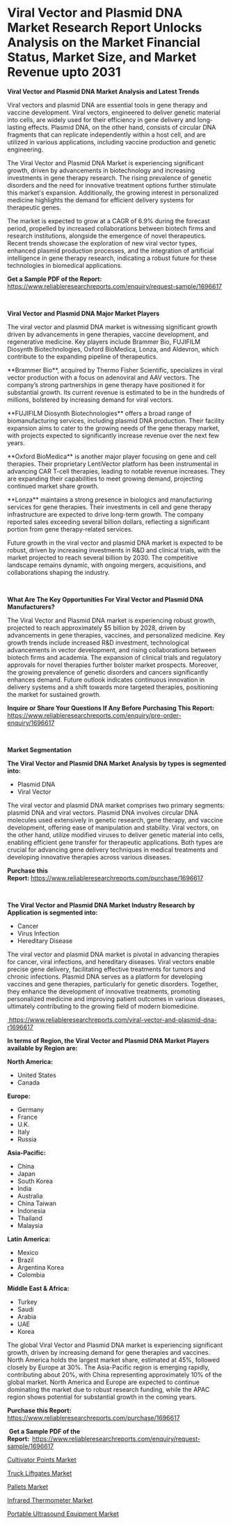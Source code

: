 <p><h1>Viral Vector and Plasmid DNA Market Research Report Unlocks Analysis on the Market Financial Status, Market Size, and Market Revenue upto 2031</h1></p><p><strong>Viral Vector and Plasmid DNA Market Analysis and Latest Trends</strong></p>
<p><p>Viral vectors and plasmid DNA are essential tools in gene therapy and vaccine development. Viral vectors, engineered to deliver genetic material into cells, are widely used for their efficiency in gene delivery and long-lasting effects. Plasmid DNA, on the other hand, consists of circular DNA fragments that can replicate independently within a host cell, and are utilized in various applications, including vaccine production and genetic engineering.</p><p>The Viral Vector and Plasmid DNA Market is experiencing significant growth, driven by advancements in biotechnology and increasing investments in gene therapy research. The rising prevalence of genetic disorders and the need for innovative treatment options further stimulate this market's expansion. Additionally, the growing interest in personalized medicine highlights the demand for efficient delivery systems for therapeutic genes.</p><p>The market is expected to grow at a CAGR of 6.9% during the forecast period, propelled by increased collaborations between biotech firms and research institutions, alongside the emergence of novel therapeutics. Recent trends showcase the exploration of new viral vector types, enhanced plasmid production processes, and the integration of artificial intelligence in gene therapy research, indicating a robust future for these technologies in biomedical applications.</p></p>
<p><strong>Get a Sample PDF of the Report:&nbsp;</strong> <a href="https://www.reliableresearchreports.com/enquiry/request-sample/1696617?utm_campaign=12&utm_medium=2&utm_source=Github&utm_content=ia&utm_term=20102024&utm_id=viral-vector-and-plasmid-dna">https://www.reliableresearchreports.com/enquiry/request-sample/1696617</a></p>
<p>&nbsp;</p>
<p><strong>Viral Vector and Plasmid DNA Major Market Players</strong></p>
<p><p>The viral vector and plasmid DNA market is witnessing significant growth driven by advancements in gene therapies, vaccine development, and regenerative medicine. Key players include Brammer Bio, FUJIFILM Diosynth Biotechnologies, Oxford BioMedica, Lonza, and Aldevron, which contribute to the expanding pipeline of therapeutics.</p><p>**Brammer Bio**, acquired by Thermo Fisher Scientific, specializes in viral vector production with a focus on adenoviral and AAV vectors. The company’s strong partnerships in gene therapy have positioned it for substantial growth. Its current revenue is estimated to be in the hundreds of millions, bolstered by increasing demand for viral vectors.</p><p>**FUJIFILM Diosynth Biotechnologies** offers a broad range of biomanufacturing services, including plasmid DNA production. Their facility expansion aims to cater to the growing needs of the gene therapy market, with projects expected to significantly increase revenue over the next few years.</p><p>**Oxford BioMedica** is another major player focusing on gene and cell therapies. Their proprietary LentiVector platform has been instrumental in advancing CAR T-cell therapies, leading to notable revenue increases. They are expanding their capabilities to meet growing demand, projecting continued market share growth.</p><p>**Lonza** maintains a strong presence in biologics and manufacturing services for gene therapies. Their investments in cell and gene therapy infrastructure are expected to drive long-term growth. The company reported sales exceeding several billion dollars, reflecting a significant portion from gene therapy-related services.</p><p>Future growth in the viral vector and plasmid DNA market is expected to be robust, driven by increasing investments in R&D and clinical trials, with the market projected to reach several billion by 2030. The competitive landscape remains dynamic, with ongoing mergers, acquisitions, and collaborations shaping the industry.</p></p>
<p>&nbsp;</p>
<p><strong>What Are The Key Opportunities For Viral Vector and Plasmid DNA Manufacturers?</strong></p>
<p><p>The Viral Vector and Plasmid DNA market is experiencing robust growth, projected to reach approximately $5 billion by 2028, driven by advancements in gene therapies, vaccines, and personalized medicine. Key growth trends include increased R&D investment, technological advancements in vector development, and rising collaborations between biotech firms and academia. The expansion of clinical trials and regulatory approvals for novel therapies further bolster market prospects. Moreover, the growing prevalence of genetic disorders and cancers significantly enhances demand. Future outlook indicates continuous innovation in delivery systems and a shift towards more targeted therapies, positioning the market for sustained growth.</p></p>
<p><strong>Inquire or Share Your Questions If Any Before Purchasing This Report:</strong> <a href="https://www.reliableresearchreports.com/enquiry/pre-order-enquiry/1696617?utm_campaign=12&utm_medium=2&utm_source=Github&utm_content=ia&utm_term=20102024&utm_id=viral-vector-and-plasmid-dna">https://www.reliableresearchreports.com/enquiry/pre-order-enquiry/1696617</a></p>
<p>&nbsp;</p>
<p><strong>Market Segmentation</strong></p>
<p><strong>The Viral Vector and Plasmid DNA Market Analysis by types is segmented into:</strong></p>
<p><ul><li>Plasmid DNA</li><li>Viral Vector</li></ul></p>
<p><p>The viral vector and plasmid DNA market comprises two primary segments: plasmid DNA and viral vectors. Plasmid DNA involves circular DNA molecules used extensively in genetic research, gene therapy, and vaccine development, offering ease of manipulation and stability. Viral vectors, on the other hand, utilize modified viruses to deliver genetic material into cells, enabling efficient gene transfer for therapeutic applications. Both types are crucial for advancing gene delivery techniques in medical treatments and developing innovative therapies across various diseases.</p></p>
<p><strong>Purchase this Report:&nbsp;</strong><a href="https://www.reliableresearchreports.com/purchase/1696617?utm_campaign=12&utm_medium=2&utm_source=Github&utm_content=ia&utm_term=20102024&utm_id=viral-vector-and-plasmid-dna">https://www.reliableresearchreports.com/purchase/1696617</a></p>
<p>&nbsp;</p>
<p><strong>The Viral Vector and Plasmid DNA Market Industry Research by Application is segmented into:</strong></p>
<p><ul><li>Cancer</li><li>Virus Infection</li><li>Hereditary Disease</li></ul></p>
<p><p>The viral vector and plasmid DNA market is pivotal in advancing therapies for cancer, viral infections, and hereditary diseases. Viral vectors enable precise gene delivery, facilitating effective treatments for tumors and chronic infections. Plasmid DNA serves as a platform for developing vaccines and gene therapies, particularly for genetic disorders. Together, they enhance the development of innovative treatments, promoting personalized medicine and improving patient outcomes in various diseases, ultimately contributing to the growing field of modern biomedicine.</p></p>
<p><a href="https://www.reliableresearchreports.com/viral-vector-and-plasmid-dna-r1696617?utm_campaign=12&utm_medium=2&utm_source=Github&utm_content=ia&utm_term=20102024&utm_id=viral-vector-and-plasmid-dna">&nbsp;https://www.reliableresearchreports.com/viral-vector-and-plasmid-dna-r1696617</a></p>
<p><strong>In terms of Region, the Viral Vector and Plasmid DNA Market Players available by Region are:</strong></p>
<p>
    <p> <strong> North America: </strong>
        <ul>
            <li>United States</li>
            <li>Canada</li>
        </ul>
        </p> 
    <p> <strong> Europe: </strong>
        <ul>
            <li>Germany</li>
            <li>France</li>
            <li>U.K.</li>
            <li>Italy</li>
            <li>Russia</li>
        </ul>
        </p> 
    <p> <strong> Asia-Pacific: </strong>
        <ul>
            <li>China</li>
            <li>Japan</li>
            <li>South Korea</li>
            <li>India</li>
            <li>Australia</li>
            <li>China Taiwan</li>
            <li>Indonesia</li>
            <li>Thailand</li>
            <li>Malaysia</li>
        </ul>
        </p> 
    <p> <strong> Latin America: </strong>
        <ul>
            <li>Mexico</li>
            <li>Brazil</li>
            <li>Argentina Korea</li>
            <li>Colombia</li>
        </ul>
        </p> 
    <p> <strong> Middle East & Africa: </strong>
        <ul>
            <li>Turkey</li>
            <li>Saudi</li>
            <li>Arabia</li>
            <li>UAE</li>
            <li>Korea</li>
        </ul>
    </p>
    </p>
<p><p>The global Viral Vector and Plasmid DNA market is experiencing significant growth, driven by increasing demand for gene therapies and vaccines. North America holds the largest market share, estimated at 45%, followed closely by Europe at 30%. The Asia-Pacific region is emerging rapidly, contributing about 20%, with China representing approximately 10% of the global market. North America and Europe are expected to continue dominating the market due to robust research funding, while the APAC region shows potential for substantial growth in the coming years.</p></p>
<p><strong>Purchase this Report: </strong><a href="https://www.reliableresearchreports.com/purchase/1696617?utm_campaign=12&utm_medium=2&utm_source=Github&utm_content=ia&utm_term=20102024&utm_id=viral-vector-and-plasmid-dna">https://www.reliableresearchreports.com/purchase/1696617</a></p>
<p>&nbsp;<strong>Get a Sample PDF of the Report:&nbsp;&nbsp;</strong><a href="https://www.reliableresearchreports.com/enquiry/request-sample/1696617?utm_campaign=12&utm_medium=2&utm_source=Github&utm_content=ia&utm_term=20102024&utm_id=viral-vector-and-plasmid-dna">https://www.reliableresearchreports.com/enquiry/request-sample/1696617</a></p>
<p><strong></strong></p>
<p><p><a href="https://issuu.com/reportprime-2/docs/cultivator-points-market-size-2030._4bfd41a1e234dd?utm_campaign=12&utm_medium=2&utm_source=Github&utm_content=ia&utm_term=20102024&utm_id=viral-vector-and-plasmid-dna">Cultivator Points Market</a></p><p><a href="https://issuu.com/reportprime-2/docs/truck-liftgates-market-size-2030.pp_0606d9c270a391?utm_campaign=12&utm_medium=2&utm_source=Github&utm_content=ia&utm_term=20102024&utm_id=viral-vector-and-plasmid-dna">Truck Liftgates Market</a></p><p><a href="https://github.com/shauntarfpso/Market-Research-Report-List-1/blob/main/pallets-market.md?utm_campaign=12&utm_medium=2&utm_source=Github&utm_content=ia&utm_term=20102024&utm_id=viral-vector-and-plasmid-dna">Pallets Market</a></p><p><a href="https://www.linkedin.com/pulse/infrared-thermometer-market-size-segmentation-trends-growth-ukyde?utm_campaign=12&utm_medium=2&utm_source=Github&utm_content=ia&utm_term=20102024&utm_id=viral-vector-and-plasmid-dna">Infrared Thermometer Market</a></p><p><a href="https://www.linkedin.com/pulse/global-perspectives-portable-ultrasound-equipment-market-wwrle?utm_campaign=12&utm_medium=2&utm_source=Github&utm_content=ia&utm_term=20102024&utm_id=viral-vector-and-plasmid-dna">Portable Ultrasound Equipment Market</a></p></p>